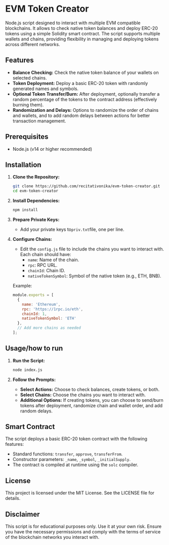 # EVM Token Creator

Node.js script designed to interact with multiple EVM compatible blockchains. It allows to check native token balances and deploy ERC-20 tokens using a simple Solidity smart contract. The script supports multiple wallets and chains, providing flexibility in managing and deploying tokens across different networks.

## Features

- **Balance Checking:** Check the native token balance of your wallets on selected chains.
- **Token Deployment:** Deploy a basic ERC-20 token with randomly generated names and symbols.
- **Optional Token Transfer/Burn:** After deployment, optionally transfer a random percentage of the tokens to the contract address (effectively burning them).
- **Randomization and Delays:** Options to randomize the order of chains and wallets, and to add random delays between actions for better transaction management.

## Prerequisites

- Node.js (v14 or higher recommended)

## Installation

1. **Clone the Repository:**

   ```bash
   git clone https://github.com/recitativonika/evm-token-creator.git
   cd evm-token-creator
   ```

2. **Install Dependencies:**

   ```bash
   npm install
   ```

3. **Prepare Private Keys:**

   - Add your private keys to`priv.txt`file, one per line.

4. **Configure Chains:**

   - Edit the `config.js` file to include the chains you want to interact with. Each chain should have:
     - `name`: Name of the chain.
     - `rpc`: RPC URL.
     - `chainId`: Chain ID.
     - `nativeTokenSymbol`: Symbol of the native token (e.g., ETH, BNB).

   Example:

   ```javascript
   module.exports = [
     {
       name: 'Ethereum',
       rpc: 'https://1rpc.io/eth',
       chainId: 1,
       nativeTokenSymbol: 'ETH'
     },
     // Add more chains as needed
   ];
   ```

## Usage/how to run

1. **Run the Script:**

   ```bash
   node index.js
   ```

2. **Follow the Prompts:**

   - **Select Actions:** Choose to check balances, create tokens, or both.
   - **Select Chains:** Choose the chains you want to interact with.
   - **Additional Options:** If creating tokens, you can choose to send/burn tokens after deployment, randomize chain and wallet order, and add random delays.

## Smart Contract

The script deploys a basic ERC-20 token contract with the following features:

- Standard functions: `transfer`, `approve`, `transferFrom`.
- Constructor parameters: `_name`, `_symbol`, `_initialSupply`.
- The contract is compiled at runtime using the `solc` compiler.

## License

This project is licensed under the MIT License. See the LICENSE file for details.

## Disclaimer

This script is for educational purposes only. Use it at your own risk. Ensure you have the necessary permissions and comply with the terms of service of the blockchain networks you interact with.

